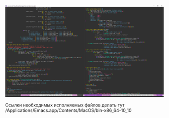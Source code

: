 ![screen](screen.png)

Ссылки необходимых исполняемых файлов делать тут
/Applications/Emacs.app/Contents/MacOS/bin-x86_64-10_10
